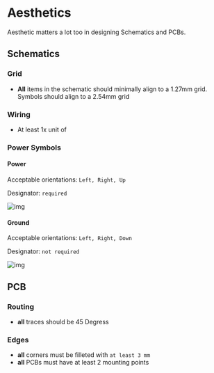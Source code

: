 # Aesthetics

Aesthetic matters a lot too in designing Schematics and PCBs. 

## Schematics


### Grid
- **All** items in the schematic should minimally align to a 1.27mm grid. Symbols should align to a 2.54mm grid


### Wiring

- At least 1x unit of 

### Power Symbols

#### Power

Acceptable orientations: `Left, Right, Up`

Designator: `required`

![img]()

#### Ground 
Acceptable orientations: `Left, Right, Down`

Designator: `not required`

![img]()


## PCB

### Routing
- **all** traces should be 45 Degress

### Edges
- **all** corners must be filleted with `at least 3 mm`
- **all** PCBs must have at least 2 mounting points

